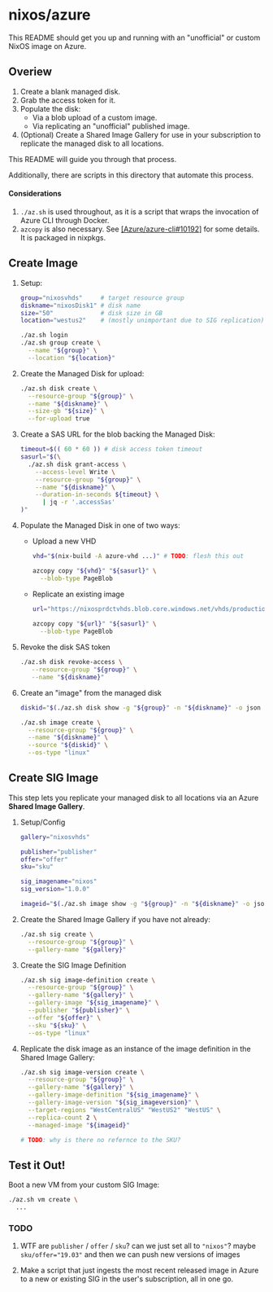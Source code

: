 # nixos/azure

This README should get you up and running with an "unofficial" or custom NixOS image on Azure.

## Overiew

1. Create a blank managed disk.
2. Grab the access token for it.
3. Populate the disk:
   * Via a blob upload of a custom image.
   * Via replicating an "unofficial" published image.
4. (Optional) Create a Shared Image Gallery for use in your subscription to replicate the managed disk to all locations.

This README will guide you through that process.

Additionally, there are scripts in this directory that automate this process.

#### Considerations

1. `./az.sh` is used throughout, as it is a script that wraps the invocation of Azure CLI through Docker.
2. `azcopy` is also necessary. See [\[Azure/azure-cli#10192\]](https://github.com/Azure/azure-cli/issues/10192) for some details. It is packaged in nixpkgs.

## Create Image

1. Setup:
    ```bash
    group="nixosvhds"     # target resource group
    diskname="nixosDisk1" # disk name
    size="50"             # disk size in GB
    location="westus2"    # (mostly unimportant due to SIG replication)

    ./az.sh login
    ./az.sh group create \
      --name "${group}" \
      --location "${location}"
    ```

2. Create the Managed Disk for upload:
    ```bash
    ./az.sh disk create \
      --resource-group "${group}" \
      --name "${diskname}" \
      --size-gb "${size}" \
      --for-upload true
    ```
 
3. Create a SAS URL for the blob backing the Managed Disk:
    ```bash
    timeout=$(( 60 * 60 )) # disk access token timeout
    sasurl="$(\
      ./az.sh disk grant-access \
        --access-level Write \
        --resource-group "${group}" \
        --name "${diskname}" \
        --duration-in-seconds ${timeout} \
          | jq -r '.accessSas'
    )"
    ```

4. Populate the Managed Disk in one of two ways:
   * Upload a new VHD
      ```bash
      vhd="$(nix-build -A azure-vhd ...)" # TODO: flesh this out
      
      azcopy copy "${vhd}" "${sasurl}" \
        --blob-type PageBlob
      ```
   *  Replicate an existing image 
      ```bash
      url="https://nixosprdctvhds.blob.core.windows.net/vhds/production.vhd" # TODO: real example
    
      azcopy copy "${url}" "${sasurl}" \
        --blob-type PageBlob
      ```

5. Revoke the disk SAS token
    ```bash
    ./az.sh disk revoke-access \
       --resource-group "${group}" \
       --name "${diskname}"
    ```

6. Create an "image" from the managed disk
    ```bash
    diskid="$(./az.sh disk show -g "${group}" -n "${diskname}" -o json | jq -r .id)"
 
    ./az.sh image create \
      --resource-group "${group}" \
      --name "${diskname}" \
      --source "${diskid}" \
      --os-type "linux"
    ```

## Create SIG Image

This step lets you replicate your managed disk to all locations via an Azure **Shared Image Gallery**.

1. Setup/Config
    ```bash
    gallery="nixosvhds"
 
    publisher="publisher"
    offer="offer"
    sku="sku"
    
    sig_imagename="nixos"
    sig_version="1.0.0"

    imageid="$(./az.sh image show -g "${group}" -n "${diskname}" -o json | jq -r .id)"
    ```

2. Create the Shared Image Gallery if you have not already:
    ```bash
    ./az.sh sig create \
      --resource-group "${group}" \
      --gallery-name "${gallery}"
    ```

3. Create the SIG Image Definition
    ```bash
    ./az.sh sig image-definition create \
      --resource-group "${group}" \
      --gallery-name "${gallery}" \
      --gallery-image "${sig_imagename}" \
      --publisher "${publisher}" \
      --offer "${offer}" \
      --sku "${sku}" \
      --os-type "linux"
    ```

4. Replicate the disk image as an instance of the image definition in the Shared Image Gallery: 
    ```bash 
    ./az.sh sig image-version create \
      --resource-group "${group}" \
      --gallery-name "${gallery}" \
      --gallery-image-definition "${sig_imagename}" \
      --gallery-image-version "${sig_imageversion}" \
      --target-regions "WestCentralUS" "WestUS2" "WestUS" \
      --replica-count 2 \
      --managed-image "${imageid}"
 
    # TODO: why is there no refernce to the SKU?
    ```

## Test it Out!

Boot a new VM from your custom SIG Image:
  ```bash
  ./az.sh vm create \
    ...
  ```

### TODO

1. WTF are `publisher` / `offer` / `sku`? can we just set all to `"nixos"`? maybe `sku/offer="19.03"` and then we can push new versions of images

2. Make a script that just ingests the most recent released image in Azure to a
new or existing SIG in the user's subscription, all in one go.
